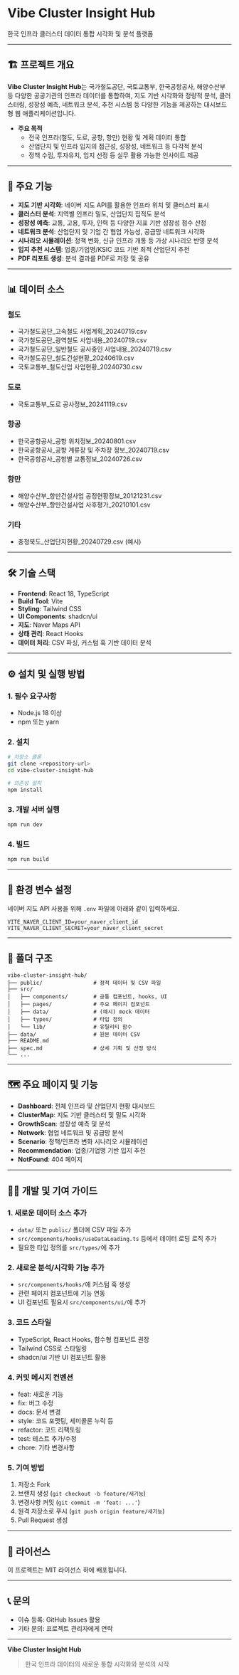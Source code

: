 # Vibe Cluster Insight Hub

한국 인프라 클러스터 데이터 통합 시각화 및 분석 플랫폼

---

## 🏗️ 프로젝트 개요

**Vibe Cluster Insight Hub**는 국가철도공단, 국토교통부, 한국공항공사, 해양수산부 등 다양한 공공기관의 인프라 데이터를 통합하여, 지도 기반 시각화와 정량적 분석, 클러스터링, 성장성 예측, 네트워크 분석, 추천 시스템 등 다양한 기능을 제공하는 대시보드형 웹 애플리케이션입니다.

- **주요 목적**
  - 전국 인프라(철도, 도로, 공항, 항만) 현황 및 계획 데이터 통합
  - 산업단지 및 인프라 입지의 접근성, 성장성, 네트워크 등 다각적 분석
  - 정책 수립, 투자유치, 입지 선정 등 실무 활용 가능한 인사이트 제공

---

## 🚩 주요 기능

- **지도 기반 시각화**: 네이버 지도 API를 활용한 인프라 위치 및 클러스터 표시
- **클러스터 분석**: 지역별 인프라 밀도, 산업단지 집적도 분석
- **성장성 예측**: 교통, 고용, 투자, 인력 등 다양한 지표 기반 성장성 점수 산정
- **네트워크 분석**: 산업단지 및 기업 간 협업 가능성, 공급망 네트워크 시각화
- **시나리오 시뮬레이션**: 정책 변화, 신규 인프라 개통 등 가상 시나리오 반영 분석
- **입지 추천 시스템**: 업종/기업명/KSIC 코드 기반 최적 산업단지 추천
- **PDF 리포트 생성**: 분석 결과를 PDF로 저장 및 공유

---

## 📊 데이터 소스

### 철도

- 국가철도공단\_고속철도 사업계획\_20240719.csv
- 국가철도공단\_광역철도 사업내용\_20240719.csv
- 국가철도공단\_일반철도 공사중인 사업내용\_20240719.csv
- 국가철도공단\_철도건설현황\_20240619.csv
- 국토교통부\_철도산업 사업현황\_20240730.csv

### 도로

- 국토교통부\_도로 공사정보\_20241119.csv

### 항공

- 한국공항공사\_공항 위치정보\_20240801.csv
- 한국공항공사\_공항 계류장 및 주차장 정보\_20240719.csv
- 한국공항공사\_공항별 교통정보\_20240726.csv

### 항만

- 해양수산부\_항만건설사업 공정현황정보\_20121231.csv
- 해양수산부\_항만건설사업 사후평가\_20210101.csv

### 기타

- 충청북도\_산업단지현황\_20240729.csv (예시)

---

## 🛠️ 기술 스택

- **Frontend**: React 18, TypeScript
- **Build Tool**: Vite
- **Styling**: Tailwind CSS
- **UI Components**: shadcn/ui
- **지도**: Naver Maps API
- **상태 관리**: React Hooks
- **데이터 처리**: CSV 파싱, 커스텀 훅 기반 데이터 분석

---

## ⚙️ 설치 및 실행 방법

### 1. 필수 요구사항

- Node.js 18 이상
- npm 또는 yarn

### 2. 설치

```bash
# 저장소 클론
git clone <repository-url>
cd vibe-cluster-insight-hub

# 의존성 설치
npm install
```

### 3. 개발 서버 실행

```bash
npm run dev
```

### 4. 빌드

```bash
npm run build
```

---

## 🔑 환경 변수 설정

네이버 지도 API 사용을 위해 `.env` 파일에 아래와 같이 입력하세요.

```
VITE_NAVER_CLIENT_ID=your_naver_client_id
VITE_NAVER_CLIENT_SECRET=your_naver_client_secret
```

---

## 📁 폴더 구조

```
vibe-cluster-insight-hub/
├── public/                # 정적 데이터 및 CSV 파일
├── src/
│   ├── components/        # 공통 컴포넌트, hooks, UI
│   ├── pages/             # 주요 페이지 컴포넌트
│   ├── data/              # (예시) mock 데이터
│   ├── types/             # 타입 정의
│   └── lib/               # 유틸리티 함수
├── data/                  # 원본 데이터 CSV
├── README.md
├── spec.md                # 상세 기획 및 산정 방식
└── ...
```

---

## 🗺️ 주요 페이지 및 기능

- **Dashboard**: 전체 인프라 및 산업단지 현황 대시보드
- **ClusterMap**: 지도 기반 클러스터 및 밀도 시각화
- **GrowthScan**: 성장성 예측 및 분석
- **Network**: 협업 네트워크 및 공급망 분석
- **Scenario**: 정책/인프라 변화 시나리오 시뮬레이션
- **Recommendation**: 업종/기업명 기반 입지 추천
- **NotFound**: 404 페이지

---

## 🧑‍💻 개발 및 기여 가이드

### 1. 새로운 데이터 소스 추가

- `data/` 또는 `public/` 폴더에 CSV 파일 추가
- `src/components/hooks/useDataLoading.ts` 등에서 데이터 로딩 로직 추가
- 필요한 타입 정의를 `src/types/`에 추가

### 2. 새로운 분석/시각화 기능 추가

- `src/components/hooks/`에 커스텀 훅 생성
- 관련 페이지 컴포넌트에 기능 연동
- UI 컴포넌트 필요시 `src/components/ui/`에 추가

### 3. 코드 스타일

- TypeScript, React Hooks, 함수형 컴포넌트 권장
- Tailwind CSS로 스타일링
- shadcn/ui 기반 UI 컴포넌트 활용

### 4. 커밋 메시지 컨벤션

- feat: 새로운 기능
- fix: 버그 수정
- docs: 문서 변경
- style: 코드 포맷팅, 세미콜론 누락 등
- refactor: 코드 리팩토링
- test: 테스트 추가/수정
- chore: 기타 변경사항

### 5. 기여 방법

1. 저장소 Fork
2. 브랜치 생성 (`git checkout -b feature/새기능`)
3. 변경사항 커밋 (`git commit -m 'feat: ...'`)
4. 원격 저장소로 푸시 (`git push origin feature/새기능`)
5. Pull Request 생성

---

## 📄 라이선스

이 프로젝트는 MIT 라이선스 하에 배포됩니다.

---

## 📞 문의

- 이슈 등록: GitHub Issues 활용
- 기타 문의: 프로젝트 관리자에게 연락

---

**Vibe Cluster Insight Hub**

> 한국 인프라 데이터의 새로운 통합 시각화와 분석의 시작
